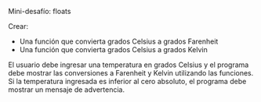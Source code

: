 Mini-desafío: floats

Crear:

- Una función que convierta grados Celsius a grados Farenheit 
- Una función que convierta grados Celsius a grados Kelvin

El usuario debe ingresar una temperatura en grados Celsius y el programa debe mostrar las conversiones a Farenheit y Kelvin utilizando las funciones. Si la temperatura ingresada es inferior al cero absoluto, el programa debe mostrar un mensaje de advertencia.
